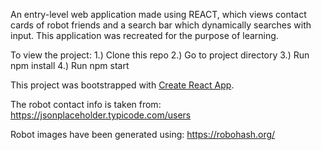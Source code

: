 An entry-level web application made using REACT, which views contact cards of robot friends and a search bar which dynamically searches with input. 
This application was recreated for the purpose of learning.


To view the project:
   1.) Clone this repo
   2.) Go to project directory
   3.) Run npm install 
   4.) Run npm start
   
This project was bootstrapped with [Create React App](https://github.com/facebookincubator/create-react-app).

The robot contact info is taken from:
https://jsonplaceholder.typicode.com/users

Robot images have been generated using:
https://robohash.org/